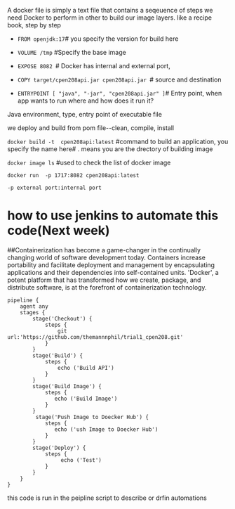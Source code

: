 A docker file is simply a text file that contains a seqeuence of steps we need Docker to perform in other to build our image layers. like a recipe book, step by step

- ```FROM openjdk:17```# you specify the version for build here  

- ```VOLUME /tmp``` #Specify the base image

- ```EXPOSE 8082 ```# Docker has internal and external port, 

- ```COPY target/cpen208api.jar cpen208api.jar ```# source and destination 

- ```ENTRYPOINT [ "java", "-jar", "cpen208api.jar" ]```# Entry point, when app wants to run where and how does it run it?


 Java environment, type, entry point of executable file

we deploy and build from pom file--clean, compile, install

```docker build -t  cpen208api:latest``` #command to build an application, you specify the name  here# . means you are the drectory of building image

```docker image ls``` #used to check the list of docker image

```docker run  -p 1717:8082 cpen208api:latest```

```-p external port:internal port```
# how to use jenkins to automate this code(Next week)

##Containerization has become a game-changer in the continually changing world of software development today. Containers increase portability and facilitate deployment and management by encapsulating applications and their dependencies into self-contained units. 'Docker', a potent platform that has transformed how we create, package, and distribute software, is at the forefront of containerization technology.

```
pipeline {
    agent any 
    stages {
        stage('Checkout') { 
            steps {
                git url:'https://github.com/themannnphil/trial1_cpen208.git'
            }
        }
        stage('Build') { 
            steps {
                echo ('Build API')
            }
        }
        stage('Build Image') { 
            steps {
               echo ('Build Image')
            }
        }
         stage('Push Image to Doecker Hub') { 
            steps {
               echo ('ush Image to Doecker Hub')
            }
        }
        stage('Deploy') { 
            steps {
                 echo ('Test')
            }
        }
    }
}
``` 
this code is run in the peipline script to describe or drfin automations